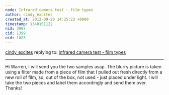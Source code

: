 ```yaml
---
node: Infrared camera test - film types
author: cindy_excites
created_at: 2012-09-20 14:25:22 +0000
timestamp: 1348151122
nid: 3907
cid: 1399
uid: 1083
---
```




[cindy_excites](../profile/cindy_excites) replying to: [Infrared camera test - film types](../notes/cindyexcites/9-20-2012/infrared-camera-test-film-types)

----
Hi Warren, I will send you the two samples asap.
The blurry picture is taken using a filter made from a piece of film that I pulled out fresh directly from a new roll of film, so, out of the box, not used - just placed under light. I will take the two pieces and label them accordingly and send them over. Thanks!